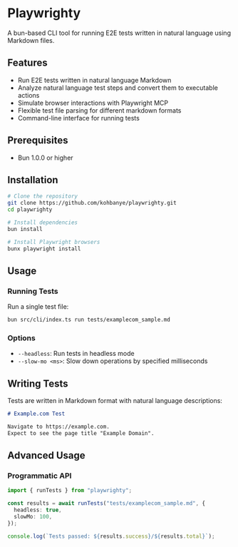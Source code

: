 # Playwrighty

A bun-based CLI tool for running E2E tests written in natural language using Markdown files.

## Features

- Run E2E tests written in natural language Markdown
- Analyze natural language test steps and convert them to executable actions
- Simulate browser interactions with Playwright MCP
- Flexible test file parsing for different markdown formats
- Command-line interface for running tests

## Prerequisites

- Bun 1.0.0 or higher

## Installation

```bash
# Clone the repository
git clone https://github.com/kohbanye/playwrighty.git
cd playwrighty

# Install dependencies
bun install

# Install Playwright browsers
bunx playwright install
```

## Usage

### Running Tests

Run a single test file:

```bash
bun src/cli/index.ts run tests/examplecom_sample.md
```

### Options

- `--headless`: Run tests in headless mode
- `--slow-mo <ms>`: Slow down operations by specified milliseconds

## Writing Tests

Tests are written in Markdown format with natural language descriptions:

```markdown
# Example.com Test

Navigate to https://example.com.
Expect to see the page title "Example Domain".
```

## Advanced Usage

### Programmatic API

```typescript
import { runTests } from "playwrighty";

const results = await runTests("tests/examplecom_sample.md", {
  headless: true,
  slowMo: 100,
});

console.log(`Tests passed: ${results.success}/${results.total}`);
```
